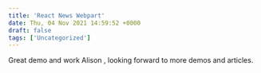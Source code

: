 ```yaml
---
title: 'React News Webpart'
date: Thu, 04 Nov 2021 14:59:52 +0000
draft: false
tags: ['Uncategorized']
---
```


Great demo and work Alison , looking forward to more demos and articles.